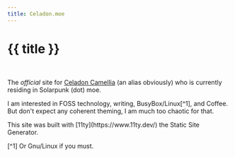 ```yaml
---
title: Celadon.moe
---
```


# {{ title }} 

</br>

The *official* site for <a rel="me" href="https://solarpunk.moe/@celadonCamellia">Celadon Camellia</a> (an alias obviously) who is currently residing in Solarpunk (dot) moe.

I am interested in FOSS technology, writing, BusyBox/Linux[^1], and Coffee. But don't expect any coherent theming, I am much too chaotic for that.

<footer>This site was built with [11ty](https://www.11ty.dev/) the Static Site Generator.</footer>


[^1] Or Gnu/Linux if you must.
